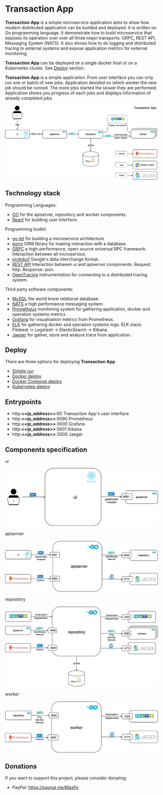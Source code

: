 # Transaction App
**Transaction App** is a simple microservice application aims to show how modern distributed application can be builded and deployed.
It is written on Go programming language. 
It demonstrate how to build microservice that exposes its operation over over all three major transports: GRPC, REST API, Messaging System (NATS). It also shows how to do logging and distributed tracing to external systems and expose application metrics for external monitoring. 

**Transaction App** can be deployed on a single docker host or on a Kubernetes cluster. See [Deploy](https://github.com/Maxfer4Maxfer/transaction_app/blob/master/README.md#deploy) section.

**Transaction App** is a simple application. From user interface you can only run one or batch of new jobs. Application desided on which worker the new job should be runned. The more jobs started the slower they are performed. Application shows you progress of each jobs and displays information of already completed jobs. 

![Transaction App Overview Diagram](https://github.com/Maxfer4Maxfer/transactionApp/blob/master/docs/pics/Diagrams-Overview.jpg)

## Technology stack
Programming Languages:
* [GO](https://golang.org) for the apiserver, repository and worker components.
* [React](https://reactjs.org) for  building user interface.

Programming toolkit:
* [go-kit](https://gokit.io) for building a microservice architecture.
* [gorm](http://gorm.io) ORM library for making interaction with a database.
* [GRPC](https://grpc.io) a high-performance, open-source universal RPC framework. Interaction between all microservice. 
* [protobuf](https://github.com/golang/protobuf) Google's data interchange format.
* [REST API](https://en.wikipedia.org/wiki/Representational_state_transfer) Interaction between ui and apiserver components. Request: http. Response: json.
* [OpenTracing](https://opentracing.io) instrumentation for connecting to a distributed tracing system.

Third party software components:
* [MySQL](https://www.mysql.com) the world know relational database.
* [NATS](https://nats.io) a high performance messaging system.
* [Prometheus](https://prometheus.io) monitoring system for gathering application, docker and operation systems metrics .
* [Grafana](https://grafana.com) for visualisation metrics from Prometheus.
* [ELK](https://www.elastic.co/elk-stack) for gathering docker and operation systems logs. ELK stack: Filebeat -> Logstash -> ElasticSearch -> Kibana.
* [Jaeger](http://jaegertracing.io) for gather, store and analyse trace from application.

## Deploy
There are three options for deploying **Transaction App**
* [Simple run](https://github.com/Maxfer4Maxfer/transactionApp/blob/master/docs/simple-run.md)
* [Docker deploy](https://github.com/Maxfer4Maxfer/transactionApp/blob/master/docs/docker-deploy.md)
* [Docker Compose deploy](https://github.com/Maxfer4Maxfer/transactionApp/blob/master/docs/docker-compose-deploy.md)
* [Kubernetes deploy](https://github.com/Maxfer4Maxfer/transactionApp/blob/master/docs/kubernetes-deploy.md)

## Entrypoints
* http:__*<<ip_address>>*__:80 Transaction App's user interface
* http:__*<<ip_address>>*__:9090 Prometheus
* http:__*<<ip_address>>*__:3000 Grafana
* http:__*<<ip_address>>*__:5601 Kibana
* http:__*<<ip_address>>*__:3000 Jaeger

## Components specification
ui

![ui](https://github.com/Maxfer4Maxfer/transactionApp/blob/master/docs/pics/Diagrams-ui.jpg)

apiserver

![appserver](https://github.com/Maxfer4Maxfer/transactionApp/blob/master/docs/pics/Diagrams-apiserver.jpg)

repository

![repository](https://github.com/Maxfer4Maxfer/transactionApp/blob/master/docs/pics/Diagrams-repository.jpg)

worker

![worker](https://github.com/Maxfer4Maxfer/transactionApp/blob/master/docs/pics/Diagrams-worker.jpg)


## Donations
 If you want to support this project, please consider donating:
 * PayPal: https://paypal.me/MaxFe
